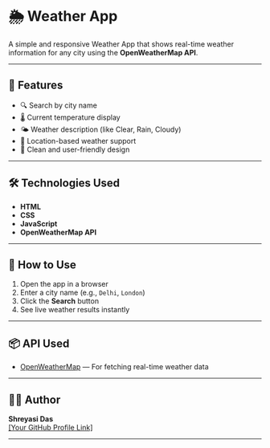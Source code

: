 # 🌦️ Weather App

A simple and responsive Weather App that shows real-time weather information for any city using the **OpenWeatherMap API**.

---

## 🚀 Features

- 🔍 Search by city name
- 🌡️ Current temperature display
- 🌤️ Weather description (like Clear, Rain, Cloudy)
- 📍 Location-based weather support
- 🌈 Clean and user-friendly design

---

## 🛠️ Technologies Used

- **HTML**
- **CSS**
- **JavaScript**
- **OpenWeatherMap API**

---

## 🧪 How to Use

1. Open the app in a browser
2. Enter a city name (e.g., `Delhi`, `London`)
3. Click the **Search** button
4. See live weather results instantly

---

## 📦 API Used

- [OpenWeatherMap](https://openweathermap.org/api) — For fetching real-time weather data

---

## 🧑‍💻 Author

**Shreyasi Das**  
[\[Your GitHub Profile Link\]](https://github.com/rainshadow-0801/Weather-App)

---
